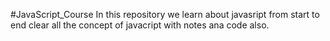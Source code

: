 #JavaScript_Course
In this repository we learn about javasript from start to end
clear all the concept of javacript
with notes ana code also.

